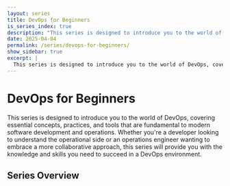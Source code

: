 ```yaml
---
layout: series
title: DevOps for Beginners
is_series_index: true
description: "This series is designed to introduce you to the world of DevOps, covering essential concepts, practices, and tools that are fundamental to modern software development and operations."
date: 2025-04-04
permalink: /series/devops-for-beginners/
show_sidebar: true
excerpt: |
  This series is designed to introduce you to the world of DevOps, covering essential concepts, practices, and tools that are fundamental to modern software development and operations. Whether you're a developer looking to understand the operational side or an operations engineer wanting to embrace a more collaborative approach, this series will provide you with the knowledge and skills you need to succeed in a DevOps environment.
---
```

# DevOps for Beginners
This series is designed to introduce you to the world of DevOps, covering essential concepts, practices, and tools that are fundamental to modern software development and operations. Whether you're a developer looking to understand the operational side or an operations engineer wanting to embrace a more collaborative approach, this series will provide you with the knowledge and skills you need to succeed in a DevOps environment.
## Series Overview
